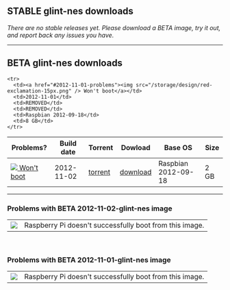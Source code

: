 ## STABLE glint-nes downloads

*There are no stable releases yet. Please download a BETA image, try it out, and report back any issues you have.*

<hr />

## BETA glint-nes downloads

<table id="release-list">
  <thead>
    <tr>
      <th>Problems?</th>
      <th>Build date</th>
      <th>Torrent</th>
      <th>Dowload</th>
      <th>Base OS</th>
      <th>Size</th>
    </tr>
  </thead>
  <tbody>
    <tr>
      <td><a href="#2012-11-02-problems"><img src="/storage/design/red-exclamation-15px.png" /> Won't boot</a></td>
      <td>2012-11-02</td>
      <td><a href="https://s3-us-west-2.amazonaws.com/glint-images/2012-11-02-glint-nes.torrent">torrent</a></td>
      <td><a href="https://s3-us-west-2.amazonaws.com/glint-images/2012-11-02-glint-nes.img">download</a></td>
      <td>Raspbian 2012-09-18</td>
      <td>2 GB</td>
    </tr>
    
    <tr>
      <td><a href="#2012-11-01-problems"><img src="/storage/design/red-exclamation-15px.png" /> Won't boot</a></td>
      <td>2012-11-01</td>
      <td>REMOVED</td>
      <td>REMOVED</td>
      <td>Raspbian 2012-09-18</td>
      <td>8 GB</td>
    </tr>
  </tbody>
</table>

<hr />

### Problems with BETA 2012-11-02-glint-nes image
<table id="#2012-11-02-problems" class="release-problems">
  <tbody>
    <td><img src="/storage/design/red-exclamation-15px.png" /></td>
    <td>Raspberry Pi doesn't successfully boot from this image.</td>
  </tbody>
</table>
<br />

### Problems with BETA 2012-11-01-glint-nes image
<table id="#2012-11-02-problems" class="release-problems">
  <tbody>
    <td><img src="/storage/design/red-exclamation-15px.png" /></td>
    <td>Raspberry Pi doesn't successfully boot from this image.</td>
  </tbody>
</table>
<br />
